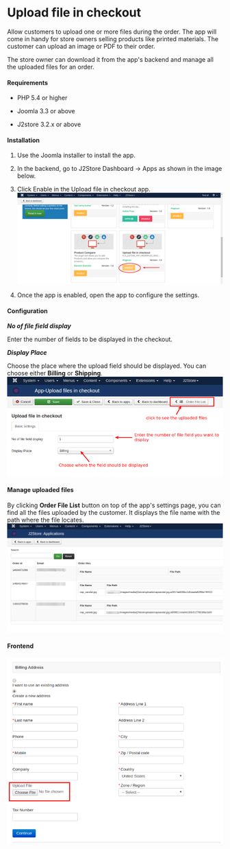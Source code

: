 # Upload file in checkout

Allow customers to upload one or more files during the order. The app will come in handy for store owners selling products like printed materials. The customer can upload an image or PDF to their order.

The store owner can download it from the app's backend and manage all the uploaded files for an order.

#### Requirements

* PHP 5.4 or higher

* Joomla 3.3 or above

* J2store 3.2.x or above

#### Installation

1. Use the Joomla installer to install the app.

2. In the backend, go to J2Store Dashboard -> Apps as shown in the image below.

3. Click Enable in the Upload file in checkout app.
   ![](./assets/images/file_upload_04.png)

4. Once the app is enabled, open the app to configure the settings.

#### Configuration

***No of file field display***

   Enter the number of fields to be displayed in the checkout.
   
***Display Place***

   Choose the place where the upload field should be displayed. You can choose either **Billing** or **Shipping**.
   ![](./assets/images/file_upload_01.png)
   
#### Manage uploaded files

By clicking **Order File List** button on top of the app's settings page, you can find all the files uploaded by the customer. It displays the file name with the path where the file locates.
  ![](./assets/images/file_upload_02.png)
  
#### Frontend
![](./assets/images/file_upload_03.png)

